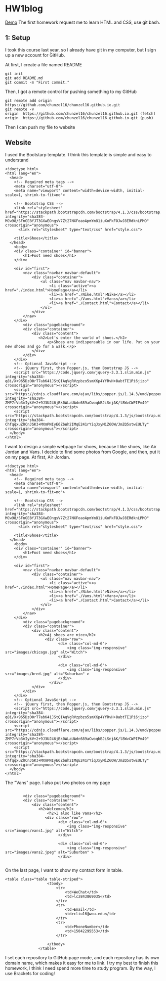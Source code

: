 # HW1blog
[Demo](https://chunzel16.github.io/HW1demo/index.html)
The first homework request me to learn HTML and CSS, use git bash.


## 1: Setup
I took this course last year, so I already have git in my computer, but I sign up a new account for GitHub. 

At first, I create a file named README
```
git init
git add README.md 
git commit -m "First commit."
```
Then, I got a remote control for pushing something to my GitHub

```
git remote add origin https://github.com/chunzel16/chunzel16.github.io.git
git remote -v 
origin  https://github.com/chunzel16/chunzel16.github.io.git (fetch)
origin  https://github.com/chunzel16/chunzel16.github.io.git (push)
```
Then I can push my file to website


## Website
I used the Bootstarp template. I think this template is simple and easy to understand
```
<!doctype html>
<html lang="en">
  <head>
    <!-- Required meta tags -->
    <meta charset="utf-8">
    <meta name="viewport" content="width=device-width, initial-scale=1, shrink-to-fit=no">

    <!-- Bootstrap CSS -->
    <link rel="stylesheet" href="https://stackpath.bootstrapcdn.com/bootstrap/4.1.3/css/bootstrap.min.css" integrity="sha384-MCw98/SFnGE8fJT3GXwEOngsV7Zt27NXFoaoApmYm81iuXoPkFOJwJ8ERdknLPMO" crossorigin="anonymous">
      <link rel="stylesheet" type="text/css" href="style.css">

    <title>Shoes</title>
  </head>
    <body>
    <div class="container" id="banner">
        <h1>Foot need shoes</h1>
    </div>
            
    <div id="first">
        <nav class="navbar navbar-default">
            <div class="container">
                <ul class="nav navbar-nav">
                    <li class="active"><a href="./index.html">HomePage</a></li>
                    <li><a href="./Nike.html">Nike</a></li>
                    <li><a href="./Vans.html">Vans</a></li>
                    <li><a href="./Contact.html">Contact</a></li>
                </ul>
            </div>
        </nav>
    </div>
        <div class="pagebackground">    
        <div class="container">
            <div class="content">
               <h2>Let's enter the world of shoes.</h2>
                   <p>Shoes are indispensable in our life. Put on your new shoes and go for a walk.</p>
            </div>
        </div>
    </div> 
    <!-- Optional JavaScript -->
    <!-- jQuery first, then Popper.js, then Bootstrap JS -->
    <script src="https://code.jquery.com/jquery-3.3.1.slim.min.js" integrity="sha384-q8i/X+965DzO0rT7abK41JStQIAqVgRVzpbzo5smXKp4YfRvH+8abtTE1Pi6jizo" crossorigin="anonymous"></script>
    <script src="https://cdnjs.cloudflare.com/ajax/libs/popper.js/1.14.3/umd/popper.min.js" integrity="sha384-ZMP7rVo3mIykV+2+9J3UJ46jBk0WLaUAdn689aCwoqbBJiSnjAK/l8WvCWPIPm49" crossorigin="anonymous"></script>
    <script src="https://stackpath.bootstrapcdn.com/bootstrap/4.1.3/js/bootstrap.min.js" integrity="sha384-ChfqqxuZUCnJSK3+MXmPNIyE6ZbWh2IMqE241rYiqJxyMiZ6OW/JmZQ5stwEULTy" crossorigin="anonymous"></script>
  </body>
</html>
```
I want to design a simple webpage for shoes, because I like shoes, like Air Jordan and Vans. I decide to find some photos from Google, 
and then, put it on my page. At first, Air Jordan.

```
<!doctype html>
<html lang="en">
  <head>
    <!-- Required meta tags -->
    <meta charset="utf-8">
    <meta name="viewport" content="width=device-width, initial-scale=1, shrink-to-fit=no">

    <!-- Bootstrap CSS -->
    <link rel="stylesheet" href="https://stackpath.bootstrapcdn.com/bootstrap/4.1.3/css/bootstrap.min.css" integrity="sha384-MCw98/SFnGE8fJT3GXwEOngsV7Zt27NXFoaoApmYm81iuXoPkFOJwJ8ERdknLPMO" crossorigin="anonymous">
      <link rel="stylesheet" type="text/css" href="style.css">

    <title>Shoes</title>
  </head>
    <body>
    <div class="container" id="banner">
        <h1>Foot need shoes</h1>
    </div>
            
    <div id="first">
        <nav class="navbar navbar-default">
            <div class="container">
                <ul class="nav navbar-nav">
                    <li class="active"><a href="./index.html">HomePage</a></li>
                    <li><a href="./Nike.html">Nike</a></li>
                    <li><a href="./Vans.html">Vans</a></li>
                    <li><a href="./Contact.html">Contact</a></li>
                </ul>
            </div>
        </nav>
    </div>
        <div class="pagebackground">    
        <div class="container">
            <div class="content">
               <h2>Aj shoes are nice</h2>
                  <div class="row">
                        <div class="col-md-6">
                            <img class="img-responsive" src="images/chicago.jpg" alt="Witch">
                        </div>

                        <div class="col-md-6">
                            <img class="img-responsive" src="images/bred.jpg" alt="Suburban" >
                        </div>
                    </div> 
            </div>
        </div>
    </div> 
    <!-- Optional JavaScript -->
    <!-- jQuery first, then Popper.js, then Bootstrap JS -->
    <script src="https://code.jquery.com/jquery-3.3.1.slim.min.js" integrity="sha384-q8i/X+965DzO0rT7abK41JStQIAqVgRVzpbzo5smXKp4YfRvH+8abtTE1Pi6jizo" crossorigin="anonymous"></script>
    <script src="https://cdnjs.cloudflare.com/ajax/libs/popper.js/1.14.3/umd/popper.min.js" integrity="sha384-ZMP7rVo3mIykV+2+9J3UJ46jBk0WLaUAdn689aCwoqbBJiSnjAK/l8WvCWPIPm49" crossorigin="anonymous"></script>
    <script src="https://stackpath.bootstrapcdn.com/bootstrap/4.1.3/js/bootstrap.min.js" integrity="sha384-ChfqqxuZUCnJSK3+MXmPNIyE6ZbWh2IMqE241rYiqJxyMiZ6OW/JmZQ5stwEULTy" crossorigin="anonymous"></script>
  </body>
</html>
```

The "Vans" page. I also put two photos on my page

```

        <div class="pagebackground">    
        <div class="container">
            <div class="content">
               <h2>Welcome</h2>
                   <h2>I also like Vans</h2>
                  <div class="row">
                        <div class="col-md-6">
                            <img class="img-responsive" src="images/vans1.jpg" alt="Witch">
                        </div>

                        <div class="col-md-6">
                            <img class="img-responsive" src="images/vans2.jpeg" alt="Suburban" >
                        </div>
         
```
On the last page, I want to show my contact form in table.

```
<table class="table table-striped">
                   <tbody>
                       <tr>
                           <td>WeChat</td>
                           <td>lcz843869035</td>
                       </tr>
                       <tr>
                           <td>Email</td>
                           <td>cliu16@wou.edu</td>
                       </tr>
                       <tr>
                           <td>PhoneNumber</td>
                           <td>15042295553</td>
                       </tr>
                       
                   </tbody>
               </table>
```

I set each repository to GitHub page mode, and each repository has its own domain name, which makes it easy for me to link.
I try my best to finish this homework, I think I need spend more time to study program. By the way, I use Brackets for coding!
